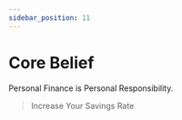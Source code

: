 ```yaml
---
sidebar_position: 11
---
```

# Core Belief

Personal Finance is Personal Responsibility.

>Increase Your Savings Rate